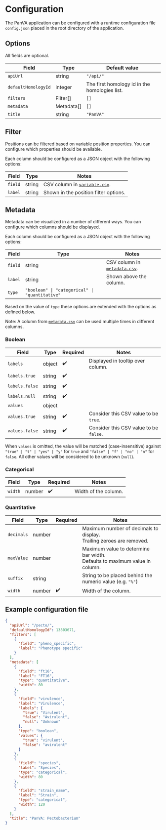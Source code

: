# Configuration

The PanVA application can be configured with a runtime configuration file `config.json` placed in the root directory of the application.

## Options

All fields are optional.

| Field               | Type       | Default value                                 |
|---------------------|------------|-----------------------------------------------|
| `apiUrl`            | string     | `"/api/"`                                     |
| `defaultHomologyId` | integer    | The first homology id in the homologies list. |
| `filters`           | Filter[]   | `[]`                                          |
| `metadata`          | Metadata[] | `[]`                                          |
| `title`             | string     | `"PanVA"`                                     |


## Filter

Positions can be filtered based on variable position properties. You can configure which properties should be available.

Each column should be configured as a JSON object with the following options:

| Field   | Type   | Notes                                                                      |
|---------|--------|----------------------------------------------------------------------------|
| `field` | string | CSV column in [`variable.csv`](../../api/docs/data-format.md#variablecsv). |
| `label` | string | Shown in the position filter options.                                      |


## Metadata

Metadata can be visualized in a number of different ways. You can configure which columns should be displayed.

Each column should be configured as a JSON object with the following options:

| Field   | Type                                           | Notes                                                                      |
|---------|------------------------------------------------|----------------------------------------------------------------------------|
| `field` | string                                         | CSV column in [`metadata.csv`](../../api/docs/data-format.md#metadatacsv). |
| `label` | string                                         | Shown above the column.                                                    |
| `type`  | `"boolean" \| "categorical" \| "quantitative"` |                                                                            |

Based on the value of `type` these options are extended with the options as defined below.

Note: A column from [`metadata.csv`](../../api/docs/data-format.md#metadatacsv) can be used multiple times in different columns.


### Boolean

| Field          | Type   | Required           | Notes                                  |
|----------------|--------|--------------------|----------------------------------------|
| `labels`       | object | :heavy_check_mark: | Displayed in tooltip over column.      |
| `labels.true`  | string | :heavy_check_mark: |                                        |
| `labels.false` | string | :heavy_check_mark: |                                        |
| `labels.null`  | string | :heavy_check_mark: |                                        |
| `values`       | object |                    |                                        |
| `values.true`  | string | :heavy_check_mark: | Consider this CSV value to be `true`.  |
| `values.false` | string | :heavy_check_mark: | Consider this CSV value to be `false`. |

When `values` is omitted, the value will be matched (case-insensitive) against `"true" | "t" | "yes" | "y"` for `true` and `"false" | "f" | "no" | "n"` for `false`. All other values will be considered to be unknown (`null`).


### Categorical

| Field   | Type   | Required           | Notes                |
|---------|--------|--------------------|----------------------|
| `width` | number | :heavy_check_mark: | Width of the column. |



### Quantitative

| Field      | Type   | Required           | Notes                                                                           |
|------------|--------|--------------------|---------------------------------------------------------------------------------|
| `decimals` | number |                    | Maximum number of decimals to display. <br> Trailing zeroes are removed.        |
| `maxValue` | number |                    | Maximum value to determine bar width. <br> Defaults to maximum value in column. |
| `suffix`   | string |                    | String to be placed behind the numeric value (e.g. `"%"`)                       |
| `width`    | number | :heavy_check_mark: | Width of the column.                                                            |


## Example configuration file

```json
{
  "apiUrl": "/pecto/",
  "defaultHomologyId": 13803671,
  "filters": [
    {
      "field": "pheno_specific",
      "label": "Phenotype specific"
    }
  ],
  "metadata": [
    {
      "field": "ft16",
      "label": "FT16",
      "type": "quantitative",
      "width": 80
    },
    {
      "field": "virulence",
      "label": "Virulence",
      "labels": {
        "true": "Virulent",
        "false": "Avirulent",
        "null": "Unknown"
      },
      "type": "boolean",
      "values": {
        "true": "virulent",
        "false": "avirulent"
      }
    },
    {
      "field": "species",
      "label": "Species",
      "type": "categorical",
      "width": 80
    },
    {
      "field": "strain_name",
      "label": "Strain",
      "type": "categorical",
      "width": 120
    }
  ],
  "title": "PanVA: Pectobacterium"
}
```
